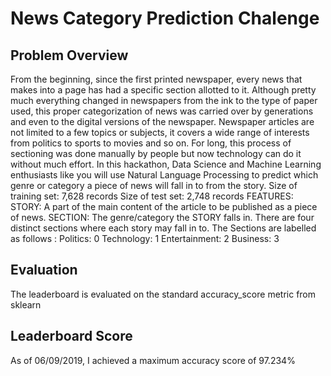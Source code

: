 # News Category Prediction Chalenge

## Problem Overview
From the beginning, since the first printed newspaper, every news that makes into a page has had a specific section allotted to it. 
Although pretty much everything changed in newspapers from the ink to the type of paper used, this proper categorization of news was carried 
over by generations and even to the digital versions of the newspaper. Newspaper articles are not limited to a few topics or subjects, 
it covers a wide range of interests from politics to sports to movies and so on. For long, this process of sectioning was done manually 
by people but now technology can do it without much effort. In this hackathon, Data Science and Machine Learning enthusiasts like you will 
use Natural Language Processing to predict which genre or category a piece of news will fall in to from the story. Size of training set: 7,628 records 
Size of test set: 2,748 records FEATURES: STORY:  A part of the main content of the article to be published as a piece of news. 
SECTION: The genre/category the STORY falls in. There are four distinct sections where each story may fall in to. The Sections are labelled 
as follows : Politics: 0 Technology: 1 Entertainment: 2 Business: 3

## Evaluation
The leaderboard is evaluated on the standard accuracy_score metric from sklearn

## Leaderboard Score
As of 06/09/2019, I achieved a maximum accuracy score of 97.234%
